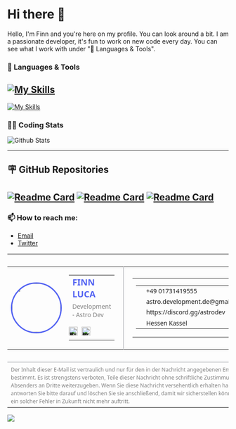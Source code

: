 # Hi there 👋

Hello, I'm Finn and you're here on my profile. You can look around a bit. I am a passionate developer, it's fun to work on new code every day. You can see what I work with under "🔧 Languages ​​& Tools".

### 🔧 Languages & Tools
[![My Skills](https://skillicons.dev/icons?i=js,html,css,py,nodejs,mysql,lua,docker)](https://skillicons.dev)
---
[![My Skills](https://skillicons.dev/icons?i=discord,bots,github,windows,pycharm,phpstorm,vscode)](https://skillicons.dev)

### 👨‍💻 Coding Stats
![Github Stats](https://github-readme-stats.vercel.app/api?username=Pylora&show_icons=true&theme=holi)

---
## 🪧 GitHub Repositories
[![Readme Card](https://github-readme-stats.vercel.app/api/pin/?username=Pylora&repo=tutorial-discord-bot&theme=holi)](https://github.com/Pylora/tutorial-discord-bot)
[![Readme Card](https://github-readme-stats.vercel.app/api/pin/?username=Pylora&repo=tutorial-dashboard&theme=holi)](https://github.com/Pylora/tutorial-dashboard)
[![Readme Card](https://github-readme-stats.vercel.app/api/pin/?username=Pylora&repo=youwebseit&theme=holi)](https://github.com/Pylora/youwebseit)
---
### 📫 How to reach me:
- [Email](astro.development.de@gmail.com)
- [Twitter](https://x.com/finn_pyrora)
<div><table cellpadding="0" cellspacing="0" width="100%" style="max-width:600px"> <tbody><tr> <td style="padding:12px 0"> <table cellpadding="0" cellspacing="0" style="width:100%"> <tbody><tr> <td class="DISPLAYPICTURE" style="width:160px" width="160"> <div style="margin:0;line-height:0;text-align:center"> <img width="110px" style="max-width:110px;height:auto;border:3px solid #5363f2;border-radius:50%" src="https://cdn.discordapp.com/avatars/1254079221811118120/1f8217dbfa5e898e250e6cb43c8c6a3c.png?size=1024&amp;format=webp&amp;quality=lossless"> </div> </td> <td style="width:180px;padding-right:20px" width="180"> <table cellpadding="0" cellspacing="0" style="width:100%"> <tbody><tr> <td> <p style="font-family:system-ui,-apple-system,Segoe UI,Roboto,Ubuntu,Cantarell,Noto Sans,sans-serif;font-size:20px;color:#5363f2;font-weight:700;text-transform:uppercase;margin:0">Finn Luca</p> <p style="font-family:system-ui,-apple-system,Segoe UI,Roboto,Ubuntu,Cantarell,Noto Sans,sans-serif;font-size:14px;color:grey;margin:5px 0 0">Development <span class="seperator">-</span> Astro Dev</p> </td> </tr> <tr> <td style="padding:8px 0 0"> <p style="font-family:system-ui,-apple-system,Segoe UI,Roboto,Ubuntu,Cantarell,Noto Sans,sans-serif;font-size:14px;margin:0;padding-top:6px;height:30px">  <a class="TWITTERURL" href="https://x.com/finn_pyrora" target="_blank" style="display:inline-block;line-height:0;margin-right:5px"><img alt="Twitter" width="20" style="max-width:20px;height:auto;border:0" src="https://static.zohocdn.com/toolkit/assets/2a322e4d20895f8456e3.png"></a>   <a class="INSTAGRAMURL" href="https://www.instagram.com/finnks5" target="_blank" style="display:inline-block;line-height:0;margin-right:5px"><img alt="Instagram" width="20" style="max-width:20px;height:auto;border:0" src="https://static.zohocdn.com/toolkit/assets/3581a585b3c1ed74caa7.png"></a> </p> </td> </tr> </tbody></table> </td> <td style="border-left:1px solid #a1a4aa;padding-left:20px"> <table cellpadding="0" cellspacing="0" style="width:100%"> <tbody><tr> <td style="line-height:1.6"> <table cellpadding="0" cellspacing="0" style="font-family:system-ui,-apple-system,Segoe UI,Roboto,Ubuntu,Cantarell,Noto Sans,sans-serif;font-size:14px;width:100%"> <tbody><tr class="PHONENUMBER"> <td style="width:26px;padding:4px 0 0"><img style="width:16px;height:auto;line-height:0" src="https://static.zohocdn.com/toolkit/assets/8c62b345a3e98fbffcaa.png"></td> <td>+49 01731419555</td> </tr> <tr class="EMAIL"> <td style="padding:4px 0 0"><img style="width:16px;height:auto;line-height:0" src="https://static.zohocdn.com/toolkit/assets/e9f50d5df538b77aaf67.png"></td> <td><a href="mailto:astro.development.de@gmail.com" style="text-decoration:none">astro.development.de@gmail.com</a></td> </tr> <tr class="WEBSITE"> <td style="padding:4px 0 0"><img style="width:16px;height:auto;line-height:0" src="https://static.zohocdn.com/toolkit/assets/3c660a292e9d9e5ec69a.png"></td> <td><a href="https://https://discord.gg/astrodev" style="text-decoration:none">https://discord.gg/astrodev</a></td> </tr> <tr class="ADDRESS"> <td style="vertical-align:top;padding:4px 0 0"><img style="width:16px;height:auto;line-height:0" src="https://static.zohocdn.com/toolkit/assets/603ad3f106f2ae6eaf88.png"></td> <td>Hessen Kassel</td> </tr> </tbody></table> </td> </tr> </tbody></table> </td> </tr> </tbody></table> </td> </tr> <tr class="DISCLAIMER"> <td style="border-top:1px solid #a1a4aa;padding-top:8px"> <p style="font-family:system-ui,-apple-system,Segoe UI,Roboto,Ubuntu,Cantarell,Noto Sans,sans-serif;font-size:12px;color:grey;margin:0;line-height:1.5">Der Inhalt dieser E-Mail ist vertraulich und nur für den in der Nachricht angegebenen Empfänger bestimmt. Es ist strengstens verboten, Teile dieser Nachricht ohne schriftliche Zustimmung des Absenders an Dritte weiterzugeben. Wenn Sie diese Nachricht versehentlich erhalten haben, antworten Sie bitte darauf und löschen Sie sie anschließend, damit wir sicherstellen können, dass ein solcher Fehler in Zukunft nicht mehr auftritt.</p> </td> </tr> </tbody></table></div>

[![](https://visitcount.itsvg.in/api?id=pyrora-finn&label=Profile%20Views&color=0&icon=8&pretty=true)](https://visitcount.itsvg.in)
